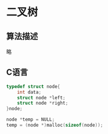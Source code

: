 # 二叉树

## 算法描述
略
## C语言
```c
typedef struct node{
	int data;
	struct node *left;
	struct node *right;
}node;

node *temp = NULL;
temp = (node *)malloc(sizeof(node));
```

